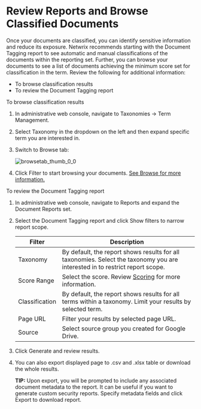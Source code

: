 # Review Reports and Browse Classified Documents

Once your documents are classified, you can identify sensitive information and reduce its exposure.
Netwrix recommends starting with the Document Tagging report to see automatic and manual
classifications of the documents within the reporting set. Further, you can browse your documents to
see a list of documents achieving the minimum score set for classification in the term. Review the
following for additional information:

- To browse classification results
- To review the Document Tagging report

To browse classification results

1. In administrative web console, navigate to Taxonomies → Term Management.
2. Select Taxonomy in the dropdown on the left and then expand specific term you are interested in.
3. Switch to Browse tab:

   ![browsetab_thumb_0_0](/img/product_docs/dataclassification/ndc/admin/reporting/browsetab_thumb_0_0.webp)

4. Click Filter to start browsing your documents.
   [See Browse for more information.](/docs/dataclassification/5.7/ndc/admin/taxonomies/browse.md)

To review the Document Tagging report

1. In administrative web console, navigate to Reports and expand the Document Reports set.
2. Select the Document Tagging report and click Show filters to narrow report scope.

   | Filter         | Description                                                                                                                              |
   | -------------- | ---------------------------------------------------------------------------------------------------------------------------------------- |
   | Taxonomy       | By default, the report shows results for all taxonomies. Select the taxonomy you are interested in to restrict report scope.             |
   | Score Range    | Select the score. Review [Scoring](https://helpcenter.netwrix.com/NDC/NDC/Taxonomies/Scoring.html?Highlight=score) for more information. |
   | Classification | By default, the report shows results for all terms within a taxonomy. Limit your results by selected term.                               |
   | Page URL       | Filter your results by selected page URL.                                                                                                |
   | Source         | Select source group you created for Google Drive.                                                                                        |

3. Click Generate and review results.
4. You can also export displayed page to .csv and .xlsx table or download the whole results.

   **TIP:** Upon export, you will be prompted to include any associated document metadata to the
   report. It can be useful if you want to generate custom security reports. Specify metadata
   fields and click Export to download report.
